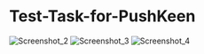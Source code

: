 # Test-Task-for-PushKeen

![Screenshot_2](https://user-images.githubusercontent.com/57502876/203512880-af6cdc94-9033-476a-883b-f0098e63641b.png)
![Screenshot_3](https://user-images.githubusercontent.com/57502876/203513829-2c484e15-6080-4f8e-b131-1f2b46bc3601.png)
![Screenshot_4](https://user-images.githubusercontent.com/57502876/203513870-37bcb766-9683-4f82-9523-1b5a38a82bad.png)
